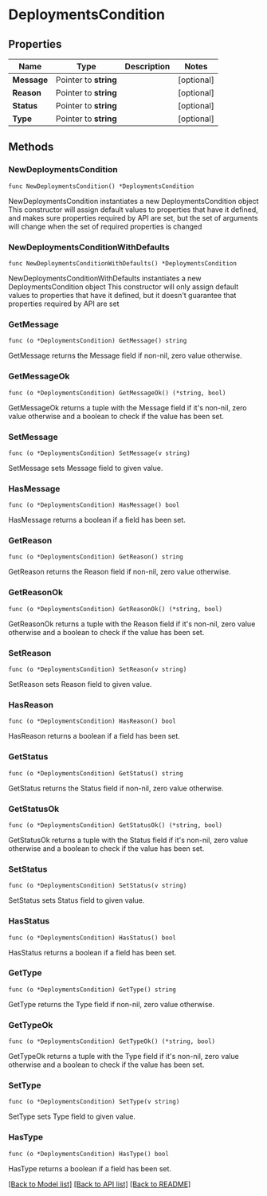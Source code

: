# DeploymentsCondition

## Properties

Name | Type | Description | Notes
------------ | ------------- | ------------- | -------------
**Message** | Pointer to **string** |  | [optional] 
**Reason** | Pointer to **string** |  | [optional] 
**Status** | Pointer to **string** |  | [optional] 
**Type** | Pointer to **string** |  | [optional] 

## Methods

### NewDeploymentsCondition

`func NewDeploymentsCondition() *DeploymentsCondition`

NewDeploymentsCondition instantiates a new DeploymentsCondition object
This constructor will assign default values to properties that have it defined,
and makes sure properties required by API are set, but the set of arguments
will change when the set of required properties is changed

### NewDeploymentsConditionWithDefaults

`func NewDeploymentsConditionWithDefaults() *DeploymentsCondition`

NewDeploymentsConditionWithDefaults instantiates a new DeploymentsCondition object
This constructor will only assign default values to properties that have it defined,
but it doesn't guarantee that properties required by API are set

### GetMessage

`func (o *DeploymentsCondition) GetMessage() string`

GetMessage returns the Message field if non-nil, zero value otherwise.

### GetMessageOk

`func (o *DeploymentsCondition) GetMessageOk() (*string, bool)`

GetMessageOk returns a tuple with the Message field if it's non-nil, zero value otherwise
and a boolean to check if the value has been set.

### SetMessage

`func (o *DeploymentsCondition) SetMessage(v string)`

SetMessage sets Message field to given value.

### HasMessage

`func (o *DeploymentsCondition) HasMessage() bool`

HasMessage returns a boolean if a field has been set.

### GetReason

`func (o *DeploymentsCondition) GetReason() string`

GetReason returns the Reason field if non-nil, zero value otherwise.

### GetReasonOk

`func (o *DeploymentsCondition) GetReasonOk() (*string, bool)`

GetReasonOk returns a tuple with the Reason field if it's non-nil, zero value otherwise
and a boolean to check if the value has been set.

### SetReason

`func (o *DeploymentsCondition) SetReason(v string)`

SetReason sets Reason field to given value.

### HasReason

`func (o *DeploymentsCondition) HasReason() bool`

HasReason returns a boolean if a field has been set.

### GetStatus

`func (o *DeploymentsCondition) GetStatus() string`

GetStatus returns the Status field if non-nil, zero value otherwise.

### GetStatusOk

`func (o *DeploymentsCondition) GetStatusOk() (*string, bool)`

GetStatusOk returns a tuple with the Status field if it's non-nil, zero value otherwise
and a boolean to check if the value has been set.

### SetStatus

`func (o *DeploymentsCondition) SetStatus(v string)`

SetStatus sets Status field to given value.

### HasStatus

`func (o *DeploymentsCondition) HasStatus() bool`

HasStatus returns a boolean if a field has been set.

### GetType

`func (o *DeploymentsCondition) GetType() string`

GetType returns the Type field if non-nil, zero value otherwise.

### GetTypeOk

`func (o *DeploymentsCondition) GetTypeOk() (*string, bool)`

GetTypeOk returns a tuple with the Type field if it's non-nil, zero value otherwise
and a boolean to check if the value has been set.

### SetType

`func (o *DeploymentsCondition) SetType(v string)`

SetType sets Type field to given value.

### HasType

`func (o *DeploymentsCondition) HasType() bool`

HasType returns a boolean if a field has been set.


[[Back to Model list]](../README.md#documentation-for-models) [[Back to API list]](../README.md#documentation-for-api-endpoints) [[Back to README]](../README.md)


